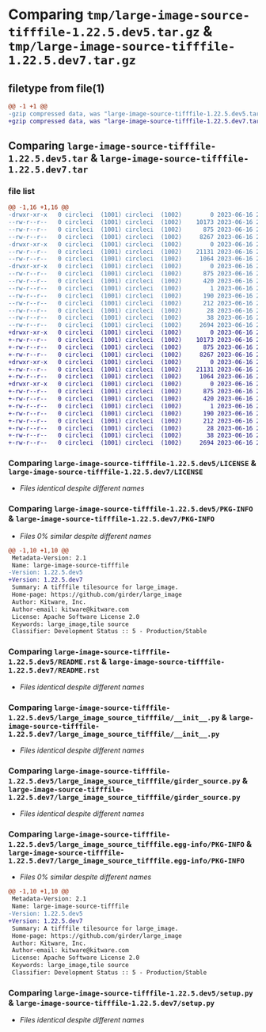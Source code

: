 # Comparing `tmp/large-image-source-tifffile-1.22.5.dev5.tar.gz` & `tmp/large-image-source-tifffile-1.22.5.dev7.tar.gz`

## filetype from file(1)

```diff
@@ -1 +1 @@
-gzip compressed data, was "large-image-source-tifffile-1.22.5.dev5.tar", last modified: Fri Jun 16 20:33:42 2023, max compression
+gzip compressed data, was "large-image-source-tifffile-1.22.5.dev7.tar", last modified: Fri Jun 16 21:01:48 2023, max compression
```

## Comparing `large-image-source-tifffile-1.22.5.dev5.tar` & `large-image-source-tifffile-1.22.5.dev7.tar`

### file list

```diff
@@ -1,16 +1,16 @@
-drwxr-xr-x   0 circleci  (1001) circleci  (1002)        0 2023-06-16 20:33:42.822552 large-image-source-tifffile-1.22.5.dev5/
--rw-r--r--   0 circleci  (1001) circleci  (1002)    10173 2023-06-16 20:33:42.000000 large-image-source-tifffile-1.22.5.dev5/LICENSE
--rw-r--r--   0 circleci  (1001) circleci  (1002)      875 2023-06-16 20:33:42.822552 large-image-source-tifffile-1.22.5.dev5/PKG-INFO
--rw-r--r--   0 circleci  (1001) circleci  (1002)     8267 2023-06-16 20:33:42.000000 large-image-source-tifffile-1.22.5.dev5/README.rst
-drwxr-xr-x   0 circleci  (1001) circleci  (1002)        0 2023-06-16 20:33:42.822552 large-image-source-tifffile-1.22.5.dev5/large_image_source_tifffile/
--rw-r--r--   0 circleci  (1001) circleci  (1002)    21131 2023-06-16 20:31:57.000000 large-image-source-tifffile-1.22.5.dev5/large_image_source_tifffile/__init__.py
--rw-r--r--   0 circleci  (1001) circleci  (1002)     1064 2023-06-16 20:31:57.000000 large-image-source-tifffile-1.22.5.dev5/large_image_source_tifffile/girder_source.py
-drwxr-xr-x   0 circleci  (1001) circleci  (1002)        0 2023-06-16 20:33:42.822552 large-image-source-tifffile-1.22.5.dev5/large_image_source_tifffile.egg-info/
--rw-r--r--   0 circleci  (1001) circleci  (1002)      875 2023-06-16 20:33:42.000000 large-image-source-tifffile-1.22.5.dev5/large_image_source_tifffile.egg-info/PKG-INFO
--rw-r--r--   0 circleci  (1001) circleci  (1002)      420 2023-06-16 20:33:42.000000 large-image-source-tifffile-1.22.5.dev5/large_image_source_tifffile.egg-info/SOURCES.txt
--rw-r--r--   0 circleci  (1001) circleci  (1002)        1 2023-06-16 20:33:42.000000 large-image-source-tifffile-1.22.5.dev5/large_image_source_tifffile.egg-info/dependency_links.txt
--rw-r--r--   0 circleci  (1001) circleci  (1002)      190 2023-06-16 20:33:42.000000 large-image-source-tifffile-1.22.5.dev5/large_image_source_tifffile.egg-info/entry_points.txt
--rw-r--r--   0 circleci  (1001) circleci  (1002)      212 2023-06-16 20:33:42.000000 large-image-source-tifffile-1.22.5.dev5/large_image_source_tifffile.egg-info/requires.txt
--rw-r--r--   0 circleci  (1001) circleci  (1002)       28 2023-06-16 20:33:42.000000 large-image-source-tifffile-1.22.5.dev5/large_image_source_tifffile.egg-info/top_level.txt
--rw-r--r--   0 circleci  (1001) circleci  (1002)       38 2023-06-16 20:33:42.822552 large-image-source-tifffile-1.22.5.dev5/setup.cfg
--rw-r--r--   0 circleci  (1001) circleci  (1002)     2694 2023-06-16 20:31:57.000000 large-image-source-tifffile-1.22.5.dev5/setup.py
+drwxr-xr-x   0 circleci  (1001) circleci  (1002)        0 2023-06-16 21:01:48.358729 large-image-source-tifffile-1.22.5.dev7/
+-rw-r--r--   0 circleci  (1001) circleci  (1002)    10173 2023-06-16 21:01:48.000000 large-image-source-tifffile-1.22.5.dev7/LICENSE
+-rw-r--r--   0 circleci  (1001) circleci  (1002)      875 2023-06-16 21:01:48.358729 large-image-source-tifffile-1.22.5.dev7/PKG-INFO
+-rw-r--r--   0 circleci  (1001) circleci  (1002)     8267 2023-06-16 21:01:48.000000 large-image-source-tifffile-1.22.5.dev7/README.rst
+drwxr-xr-x   0 circleci  (1001) circleci  (1002)        0 2023-06-16 21:01:48.354728 large-image-source-tifffile-1.22.5.dev7/large_image_source_tifffile/
+-rw-r--r--   0 circleci  (1001) circleci  (1002)    21131 2023-06-16 20:59:30.000000 large-image-source-tifffile-1.22.5.dev7/large_image_source_tifffile/__init__.py
+-rw-r--r--   0 circleci  (1001) circleci  (1002)     1064 2023-06-16 20:59:30.000000 large-image-source-tifffile-1.22.5.dev7/large_image_source_tifffile/girder_source.py
+drwxr-xr-x   0 circleci  (1001) circleci  (1002)        0 2023-06-16 21:01:48.358729 large-image-source-tifffile-1.22.5.dev7/large_image_source_tifffile.egg-info/
+-rw-r--r--   0 circleci  (1001) circleci  (1002)      875 2023-06-16 21:01:48.000000 large-image-source-tifffile-1.22.5.dev7/large_image_source_tifffile.egg-info/PKG-INFO
+-rw-r--r--   0 circleci  (1001) circleci  (1002)      420 2023-06-16 21:01:48.000000 large-image-source-tifffile-1.22.5.dev7/large_image_source_tifffile.egg-info/SOURCES.txt
+-rw-r--r--   0 circleci  (1001) circleci  (1002)        1 2023-06-16 21:01:48.000000 large-image-source-tifffile-1.22.5.dev7/large_image_source_tifffile.egg-info/dependency_links.txt
+-rw-r--r--   0 circleci  (1001) circleci  (1002)      190 2023-06-16 21:01:48.000000 large-image-source-tifffile-1.22.5.dev7/large_image_source_tifffile.egg-info/entry_points.txt
+-rw-r--r--   0 circleci  (1001) circleci  (1002)      212 2023-06-16 21:01:48.000000 large-image-source-tifffile-1.22.5.dev7/large_image_source_tifffile.egg-info/requires.txt
+-rw-r--r--   0 circleci  (1001) circleci  (1002)       28 2023-06-16 21:01:48.000000 large-image-source-tifffile-1.22.5.dev7/large_image_source_tifffile.egg-info/top_level.txt
+-rw-r--r--   0 circleci  (1001) circleci  (1002)       38 2023-06-16 21:01:48.358729 large-image-source-tifffile-1.22.5.dev7/setup.cfg
+-rw-r--r--   0 circleci  (1001) circleci  (1002)     2694 2023-06-16 20:59:30.000000 large-image-source-tifffile-1.22.5.dev7/setup.py
```

### Comparing `large-image-source-tifffile-1.22.5.dev5/LICENSE` & `large-image-source-tifffile-1.22.5.dev7/LICENSE`

 * *Files identical despite different names*

### Comparing `large-image-source-tifffile-1.22.5.dev5/PKG-INFO` & `large-image-source-tifffile-1.22.5.dev7/PKG-INFO`

 * *Files 0% similar despite different names*

```diff
@@ -1,10 +1,10 @@
 Metadata-Version: 2.1
 Name: large-image-source-tifffile
-Version: 1.22.5.dev5
+Version: 1.22.5.dev7
 Summary: A tifffile tilesource for large_image.
 Home-page: https://github.com/girder/large_image
 Author: Kitware, Inc.
 Author-email: kitware@kitware.com
 License: Apache Software License 2.0
 Keywords: large_image,tile source
 Classifier: Development Status :: 5 - Production/Stable
```

### Comparing `large-image-source-tifffile-1.22.5.dev5/README.rst` & `large-image-source-tifffile-1.22.5.dev7/README.rst`

 * *Files identical despite different names*

### Comparing `large-image-source-tifffile-1.22.5.dev5/large_image_source_tifffile/__init__.py` & `large-image-source-tifffile-1.22.5.dev7/large_image_source_tifffile/__init__.py`

 * *Files identical despite different names*

### Comparing `large-image-source-tifffile-1.22.5.dev5/large_image_source_tifffile/girder_source.py` & `large-image-source-tifffile-1.22.5.dev7/large_image_source_tifffile/girder_source.py`

 * *Files identical despite different names*

### Comparing `large-image-source-tifffile-1.22.5.dev5/large_image_source_tifffile.egg-info/PKG-INFO` & `large-image-source-tifffile-1.22.5.dev7/large_image_source_tifffile.egg-info/PKG-INFO`

 * *Files 0% similar despite different names*

```diff
@@ -1,10 +1,10 @@
 Metadata-Version: 2.1
 Name: large-image-source-tifffile
-Version: 1.22.5.dev5
+Version: 1.22.5.dev7
 Summary: A tifffile tilesource for large_image.
 Home-page: https://github.com/girder/large_image
 Author: Kitware, Inc.
 Author-email: kitware@kitware.com
 License: Apache Software License 2.0
 Keywords: large_image,tile source
 Classifier: Development Status :: 5 - Production/Stable
```

### Comparing `large-image-source-tifffile-1.22.5.dev5/setup.py` & `large-image-source-tifffile-1.22.5.dev7/setup.py`

 * *Files identical despite different names*

